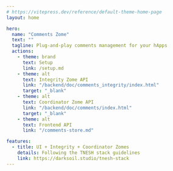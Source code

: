 ```yaml
---
# https://vitepress.dev/reference/default-theme-home-page
layout: home

hero:
  name: "Comments Zome"
  text: ""
  tagline: Plug-and-play comments management for your hApps
  actions:
    - theme: brand
      text: Setup
      link: /setup.md
    - theme: alt
      text: Integrity Zome API
      link: "/backend/doc/comments_integrity/index.html"
      target: "_blank"
    - theme: alt
      text: Coordinator Zome API
      link: "/backend/doc/comments/index.html"
      target: "_blank"
    - theme: alt
      text: Frontend API
      link: "/comments-store.md"

features:
  - title: UI + Integrity + Coordinator Zomes
    details: Following the TNESH stack guidelines
    link: https://darksoil.studio/tnesh-stack
---
```

